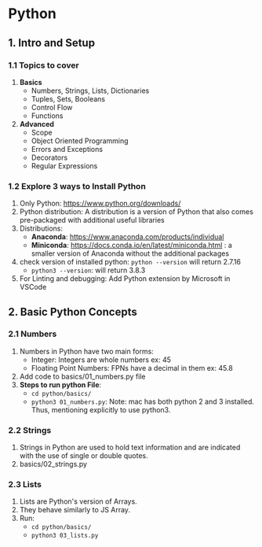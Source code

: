 # Python

## 1. Intro and Setup
### 1.1 Topics to cover
1. **Basics**
    - Numbers, Strings, Lists, Dictionaries
    - Tuples, Sets, Booleans
    - Control Flow
    - Functions
2. **Advanced**
    - Scope
    - Object Oriented Programming
    - Errors and Exceptions
    - Decorators
    - Regular Expressions

### 1.2 Explore 3 ways to Install Python
1. Only Python: https://www.python.org/downloads/
2. Python distribution: A distribution is a version of Python that also comes pre-packaged with additional useful libraries
3. Distributions:
    - **Anaconda**: https://www.anaconda.com/products/individual
    - **Miniconda**: https://docs.conda.io/en/latest/miniconda.html : a smaller version of Anaconda without the additional packages
4. check version of installed python: `python --version` will return 2.7.16
    - `python3 --version`: will return 3.8.3
5. For Linting and debugging: Add Python extension by Microsoft in VSCode

## 2. Basic Python Concepts
### 2.1 Numbers
1. Numbers in Python have two main forms:
    - Integer: Integers are whole numbers ex: 45
    - Floating Point Numbers: FPNs have a decimal in them ex: 45.8
2. Add code to basics/01_numbers.py file
2. **Steps to run python File**:
    - `cd python/basics/`
    - `python3 01_numbers.py`: Note: mac has both python 2 and 3 installed. Thus, mentioning explicitly to use python3.
    
### 2.2 Strings
1. Strings in Python are used to hold text information and are indicated with the use of single or double quotes.
2. basics/02_strings.py

### 2.3 Lists
1. Lists are Python's version of Arrays.
2. They behave similarly to JS Array.
3. Run: 
    - `cd python/basics/`
    - `python3 03_lists.py`
